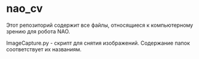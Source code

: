 # nao_cv
Этот репозиторий содержит все файлы, относящиеся к компьютерному зрению для робота NAO.

ImageCapture.py  - скрипт для снятия изображений.
Содержание папок соответствует их названиям.
